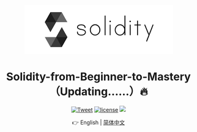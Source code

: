 <p align="center">
    <img src="./pics/logo.png">
</p>

<h1 align="center">Solidity-from-Beginner-to-Mastery（Updating……）🔥</h1>

<div align="center">

[![Tweet][tweet-image]][tweet-url] [![license][license-image]][license-url] ![](https://img.shields.io/github/stars/theRunCom/Solidity-from-Beginner-to-Mastery?style=plastic)

👉 English | [简体中文](README-zh_CN.md)

[tweet-image]: https://img.shields.io/twitter/url/http/shields.io.svg?style=social

[tweet-url]: https://twitter.com/the_RunCom

[license-image]: http://img.shields.io/badge/license-MIT-blue.svg

[license-url]: https://github.com/theRunCom/Solidity-from-Beginner-to-Mastery/blob/master/LICENSE

</div>